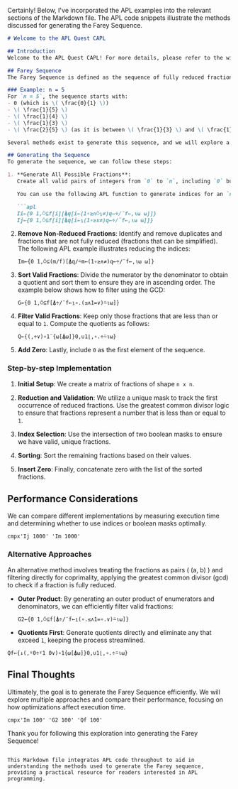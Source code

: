 Certainly! Below, I've incorporated the APL examples into the relevant sections of the Markdown file. The APL code snippets illustrate the methods discussed for generating the Farey Sequence.

```markdown
# Welcome to the APL Quest CAPL

## Introduction
Welcome to the APL Quest CAPL! For more details, please refer to the wiki. Today, we're exploring the third quest from the 2015 round of the APL Problem Solving Competition. The task is to generate the Farey Sequence of order `n`.

## Farey Sequence
The Farey Sequence is defined as the sequence of fully reduced fractions from `0` to `1`, where both the numerators and denominators are integers between `0` and `n`. The fractions must be presented in ascending order based on their values.

### Example: n = 5
For `n = 5`, the sequence starts with:
- 0 (which is \( \frac{0}{1} \))
- \( \frac{1}{5} \)
- \( \frac{1}{4} \)
- \( \frac{1}{3} \)
- \( \frac{2}{5} \) (as it is between \( \frac{1}{3} \) and \( \frac{1}{2} \))

Several methods exist to generate this sequence, and we will explore a few of them.

## Generating the Sequence
To generate the sequence, we can follow these steps:

1. **Generate All Possible Fractions**:
   Create all valid pairs of integers from `0` to `n`, including `0` but excluding pairs where the denominator is zero.

   You can use the following APL function to generate indices for an `n x n` matrix:

   ```apl
   Ii←{0 1,⍥⊆f[i][⍋q[i←(1∘≥∩⍥⍸≠)q←÷/¨f←,⍳⍵ ⍵]]}
   Ij←{0 1,⍥⊆f[i][⍋q[i←⍸(1∘≥∧≠)q←÷/¨f←,⍳⍵ ⍵]]}
   ```

2. **Remove Non-Reduced Fractions**:
   Identify and remove duplicates and fractions that are not fully reduced (fractions that can be simplified). The following APL example illustrates reducing the indices:

   ```apl
   Im←{0 1,⍥⊆(m/f)[⍋q/⍨m←(1∘≥∧≠)q←÷/¨f←,⍳⍵ ⍵]}
   ```

3. **Sort Valid Fractions**:
   Divide the numerator by the denominator to obtain a quotient and sort them to ensure they are in ascending order. The example below shows how to filter using the GCD:

   ```apl
   G←{0 1,⍥⊆f[⍋÷/¨f←⍸∘.(≤∧1=∨)⍨⍳⍵]}
   ```

4. **Filter Valid Fractions**:
   Keep only those fractions that are less than or equal to `1`. Compute the quotients as follows:

   ```apl
   Q←{(,÷∨)∘1¨{⍵[⍋⍵]}0,∪1⌊,∘.÷⍨⍳⍵}
   ```

5. **Add Zero**:
   Lastly, include `0` as the first element of the sequence.

### Step-by-step Implementation
1. **Initial Setup**:
   We create a matrix of fractions of shape `n x n`.

2. **Reduction and Validation**:
   We utilize a unique mask to track the first occurrence of reduced fractions. Use the greatest common divisor logic to ensure that fractions represent a number that is less than or equal to `1`.

3. **Index Selection**:
   Use the intersection of two boolean masks to ensure we have valid, unique fractions.

4. **Sorting**:
   Sort the remaining fractions based on their values.

5. **Insert Zero**:
   Finally, concatenate zero with the list of the sorted fractions.

## Performance Considerations
We can compare different implementations by measuring execution time and determining whether to use indices or boolean masks optimally.

```apl
cmpx'Ij 1000' 'Im 1000'
```

### Alternative Approaches
An alternative method involves treating the fractions as pairs \( (a, b) \) and filtering directly for coprimality, applying the greatest common divisor (gcd) to check if a fraction is fully reduced. 

- **Outer Product**: By generating an outer product of enumerators and denominators, we can efficiently filter valid fractions:

   ```apl
   G2←{0 1,⍥⊆f[⍋÷/¨f←⍸(∘.≤∧1=∘.∨)⍨⍳⍵]}
   ```

- **Quotients First**: Generate quotients directly and eliminate any that exceed `1`, keeping the process streamlined.

```apl
Qf←{↓(,⍤0÷⍤1 0∨)∘1{⍵[⍋⍵]}0,∪1⌊,∘.÷⍨⍳⍵}
```

## Final Thoughts
Ultimately, the goal is to generate the Farey Sequence efficiently. We will explore multiple approaches and compare their performance, focusing on how optimizations affect execution time.

```apl
cmpx'Im 100' 'G2 100' 'Qf 100'
```

Thank you for following this exploration into generating the Farey Sequence!
```

This Markdown file integrates APL code throughout to aid in understanding the methods used to generate the Farey sequence, providing a practical resource for readers interested in APL programming.